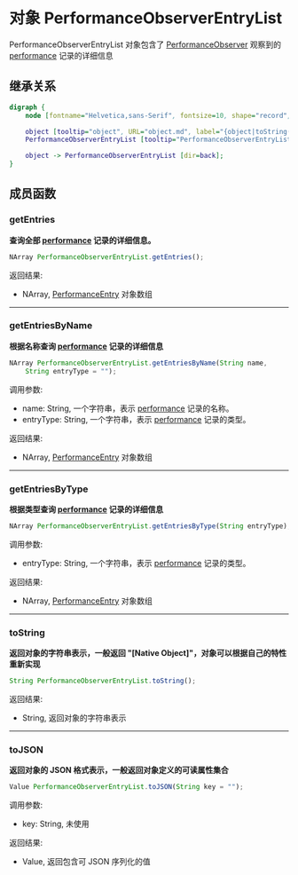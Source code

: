 # 对象 PerformanceObserverEntryList
PerformanceObserverEntryList 对象包含了 [PerformanceObserver](PerformanceObserver.md) 观察到的 [performance](../../module/ifs/performance.md) 记录的详细信息

## 继承关系
```dot
digraph {
    node [fontname="Helvetica,sans-Serif", fontsize=10, shape="record", style="filled", fillcolor="white"];

    object [tooltip="object", URL="object.md", label="{object|toString()\ltoJSON()\l}"];
    PerformanceObserverEntryList [tooltip="PerformanceObserverEntryList", fillcolor="lightgray", id="me", label="{PerformanceObserverEntryList|getEntries()\lgetEntriesByName()\lgetEntriesByType()\l}"];

    object -> PerformanceObserverEntryList [dir=back];
}
```

## 成员函数
        
### getEntries
**查询全部 [performance](../../module/ifs/performance.md) 记录的详细信息。**

```JavaScript
NArray PerformanceObserverEntryList.getEntries();
```

返回结果:
* NArray, [PerformanceEntry](PerformanceEntry.md) 对象数组

--------------------------
### getEntriesByName
**根据名称查询 [performance](../../module/ifs/performance.md) 记录的详细信息**

```JavaScript
NArray PerformanceObserverEntryList.getEntriesByName(String name,
    String entryType = "");
```

调用参数:
* name: String, 一个字符串，表示 [performance](../../module/ifs/performance.md) 记录的名称。
* entryType: String, 一个字符串，表示 [performance](../../module/ifs/performance.md) 记录的类型。

返回结果:
* NArray, [PerformanceEntry](PerformanceEntry.md) 对象数组

--------------------------
### getEntriesByType
**根据类型查询 [performance](../../module/ifs/performance.md) 记录的详细信息**

```JavaScript
NArray PerformanceObserverEntryList.getEntriesByType(String entryType);
```

调用参数:
* entryType: String, 一个字符串，表示 [performance](../../module/ifs/performance.md) 记录的类型。

返回结果:
* NArray, [PerformanceEntry](PerformanceEntry.md) 对象数组

--------------------------
### toString
**返回对象的字符串表示，一般返回 "[Native Object]"，对象可以根据自己的特性重新实现**

```JavaScript
String PerformanceObserverEntryList.toString();
```

返回结果:
* String, 返回对象的字符串表示

--------------------------
### toJSON
**返回对象的 JSON 格式表示，一般返回对象定义的可读属性集合**

```JavaScript
Value PerformanceObserverEntryList.toJSON(String key = "");
```

调用参数:
* key: String, 未使用

返回结果:
* Value, 返回包含可 JSON 序列化的值

